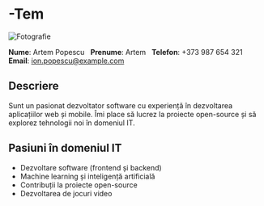 # -Tem

![Fotografie](https://link-catre-fotografie.com/fotografie.jpg)

**Nume**: Artem Popescu  
**Prenume**: Artem  
**Telefon**: +373 987 654 321
**Email**: ion.popescu@example.com  

## Descriere
Sunt un pasionat dezvoltator software cu experiență în dezvoltarea aplicațiilor web și mobile. Îmi place să lucrez la proiecte open-source și să explorez tehnologii noi în domeniul IT.

## Pasiuni în domeniul IT
- Dezvoltare software (frontend și backend)
- Machine learning și inteligență artificială
- Contribuții la proiecte open-source
- Dezvoltarea de jocuri video
